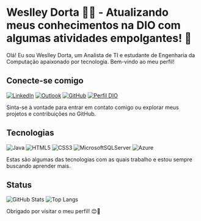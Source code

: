  # Weslley Dorta 👨‍💻 - Atualizando meus conhecimentos na DIO com algumas atividades empolgantes! 🚀

Olá! Eu sou Weslley Dorta, um Analista de TI e estudante de Engenharia da Computação apaixonado por tecnologia. Bem-vindo ao meu perfil!

## Conecte-se comigo
   [![LinkedIn](https://img.shields.io/badge/LinkedIn-000?style=for-the-badge&logo=linkedin&logoColor=0E76A8)](https://www.linkedin.com/in/weslley-dorta-168420180/)           [![Outlook](https://img.shields.io/badge/Outlook-000?style=for-the-badge&logo=microsoft-outlook&logoColor=0078D4)](mailto:weslley_dorta@hotmail.com) [![GitHub](https://img.shields.io/badge/github-%23121011.svg?style=for-the-badge&logo=github&logoColor=white)](https://github.com/WeslleyDorta) [![Perfil DIO](https://img.shields.io/badge/DIO-000?style=for-the-badge)](https://www.dio.me/users/weslleydorta)

Sinta-se à vontade para entrar em contato comigo ou explorar meus projetos e contribuições no GitHub.

## Tecnologias
![Java](https://img.shields.io/badge/Java-000?style=for-the-badge&logo=java) ![HTML5](https://img.shields.io/badge/HTML5-000?style=for-the-badge&logo=html5) ![CSS3](https://img.shields.io/badge/CSS3-000?style=for-the-badge&logo=css3&logoColor=264CE4) ![MicrosoftSQLServer](https://img.shields.io/badge/Microsoft%20SQL%20Server-CC2927?style=for-the-badge&logo=microsoft%20sql%20server&logoColor=white) ![Azure](https://img.shields.io/badge/azure-%230072C6.svg?style=for-the-badge&logo=microsoftazure&logoColor=white) 

Estas são algumas das tecnologias com as quais trabalho e estou sempre buscando aprender mais.

## Status
![GitHub Stats](https://github-readme-stats.vercel.app/api?username=weslleydorta&theme=transparent&bg_color=000&border_color=30A3DC&show_icons=true&icon_color=30A3DC&title_color=E94D5F&text_color=FFF)
![Top Langs](https://github-readme-stats-git-masterrstaa-rickstaa.vercel.app/api/top-langs/?username=weslleydorta&bg_color=000&border_color=30A3DC&title_color=E94D5F&text_color=FFF)


Obrigado por visitar o meu perfil! 😊🚀
